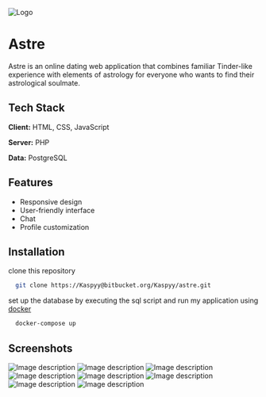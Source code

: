 ![Logo](https://dev-to-uploads.s3.amazonaws.com/uploads/articles/1vrv4wd1cizuol4k6uf6.png)


# Astre

Astre is an online dating web application that combines familiar Tinder-like experience with elements of astrology for everyone who wants to find their astrological soulmate.

## Tech Stack

**Client:** HTML, CSS, JavaScript

**Server:** PHP

**Data:** PostgreSQL


## Features

- Responsive design
- User-friendly interface
- Chat
- Profile customization


## Installation

clone this repository

```bash
  git clone https://Kaspyy@bitbucket.org/Kaspyy/astre.git
```
set up the database by executing the sql script and run my application using [docker](https://www.docker.com/)

```bash
  docker-compose up
```




## Screenshots

![Image description](https://dev-to-uploads.s3.amazonaws.com/uploads/articles/shtwzinjcjn930v99xtr.png)
![Image description](https://dev-to-uploads.s3.amazonaws.com/uploads/articles/hy8arv761laju1t28dvc.png)
![Image description](https://dev-to-uploads.s3.amazonaws.com/uploads/articles/qmetysabc5xks9l9jxu3.png)
![Image description](https://dev-to-uploads.s3.amazonaws.com/uploads/articles/tx9x9a5wldtyypj7i1b6.png)
![Image description](https://dev-to-uploads.s3.amazonaws.com/uploads/articles/bic57f8joy999miebak5.png)
![Image description](https://dev-to-uploads.s3.amazonaws.com/uploads/articles/n5ptbwj7kn5pi8qkbr3z.png)
![Image description](https://dev-to-uploads.s3.amazonaws.com/uploads/articles/fqzn0mjgnwbkd80dhx09.png)
![Image description](https://dev-to-uploads.s3.amazonaws.com/uploads/articles/t7bdganwarx0ko6n9143.png)